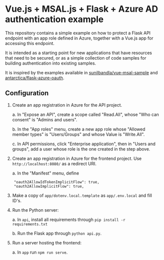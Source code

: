 # Vue.js + MSAL.js + Flask + Azure AD authentication example

This repository contains a simple example on how to protect a Flask API endpoint with an app role defined in Azure, together with a Vue.js app for accessing this endpoint.

It is intended as a starting point for new applications that have resources that need to be secured, or as a simple collection of code samples for building authentication into existing samples.

It is inspired by the examples available in [sunilbandla/vue-msal-sample](https://github.com/sunilbandla/vue-msal-sample) and [antarctica/flask-azure-oauth](https://github.com/antarctica/flask-azure-oauth).


## Configuration

1. Create an app registration in Azure for the API project.

    a. In "Expose an API", create a scope called "Read.All", whose "Who can consent" is "Admins and users".

    b. In the "App roles" menu, create a new app role whose "Allowed member types" is "Users/Groups" and whose Value is "Write.All".

    c. In API permissions, click "Enterprise application", then in "Users and groups", add a user whose role is the one created in the step above.

2. Create an app registration in Azure for the frontend project. Use `http://localhost:8080/` as a redirect URI.

    a.  In the "Manifest" menu, define

```
	"oauth2AllowIdTokenImplicitFlow": true,
	"oauth2AllowImplicitFlow": true,
```

3. Make a copy of `app/dotenv.local.template` as `app/.env.local` and fill ID's.

4. Run the Python server:

    a. In `api`, install all requirements through `pip install -r requirements.txt`

    b. Run the Flask app through `python api.py`.

5. Run a server hosting the frontend:

    a. In `app` run `npm run serve`.